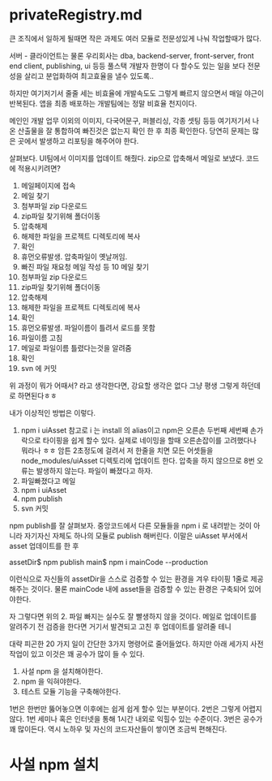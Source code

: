 # privateRegistry.md

큰 조직에서 일하게 될때면 작은 과제도 여러 모듈로 전문성있게 나눠 작업할때가 많다.

서버 - 클라이언트는 물론 우리회사는 dba, backend-server, front-server, front end client, publishing, ui 등등 
풀스택 개발자 한명이 다 할수도 있는 일을 보다 전문성을 살리고 분업화하여 최고효율을 낼수 있도록..

하지만 여기저기서 줄줄 세는 비효율에 개발속도도 그렇게 빠르지 않으면서 매일 야근이 반복된다.
앱을 최종 배포하는 개발팀에는 정말 비효율 천지이다.

메인인 개발 업무 이외의 이미지, 다국어문구, 퍼블리싱, 각종 셋팅 등등 여기저기서 나온 산출물을
잘 통합하여 빠진것은 없는지 확인 한 후 최종 확인한다.
당연히 문제는 많은 곳에서 발생하고 리포팅을 해주어야 한다.

살펴보다.
UI팀에서 이미지를 업데이트 해줬다.
zip으로 압축해서 메일로 보냈다. 코드에 적용시키려면?

1. 메일페이지에 접속
2. 메일 찾기
3. 첨부파일 zip 다운로드
4. zip파일 찾기위해 폴더이동
5. 압축해제
6. 해제한 파일을 프로젝트 디렉토리에 복사
7. 확인
8. 휴먼오류발생. 압축파일이 옛날꺼임.
9. 빠진 파일 재요청 메일 작성 등
10 메일 찾기
11. 첨부파일 zip 다운로드
12. zip파일 찾기위해 폴더이동
13. 압축해제
14. 해제한 파일을 프로젝트 디렉토리에 복사
15. 확인
16. 휴먼오류발생. 파일이름이 틀려서 로드를 못함
17. 파일이름 고침
18. 메일로 파일이름 틀렸다는것을 알려줌
19. 확인
20. svn 에 커밋

위 과정이 뭐가 어때서? 라고 생각한다면,
강요할 생각은 없다 그냥 평생 그렇게 하던데로 하면된다ㅎㅎ

내가 이상적인 방법은 이렇다.

1. npm i uiAsset
참고로 i 는 install 의 alias이고 npm은 오른손 두번째 세번째 손가락으로 타이핑을 쉽게 할수 있다.
실제로 네이밍을 할때 오른손잡이를 고려했다나 뭐라나 ㅎㅎ
암튼 2초정도에 걸려서 저 한줄을 치면 모든 어셋들을 node_modules/uiAsset 디렉토리에 업데이트 한다.
압축을 하지 않으므로 8번 오류는 발생하지 않는다.
파일이 빠졌다고 하자.
2. 파일빠졌다고 메일
3. npm i uiAsset
4. npm publish
5. svn 커밋

npm publish를 잘 살펴보자.
중앙코드에서 다른 모듈들을 npm i 로 내려받는 것이 아니라 자기자신 자체도 하나의 모듈로 publish 해버린다.
이말은 uiAsset 부서에서 asset 업데이트를 한 후 

assetDir$ npm publish 
main$ npm i mainCode --production

이런식으로 자신들의 assetDir을 스스로 검증할 수 있는 환경을 겨우 타이핑 1줄로 제공해주는 것이다.
물론 mainCode 내에 asset들을 검증할 수 있는 환경은 구축되어 있어야한다.

자 그렇다면 위의 2. 파일 빠지는 실수도 잘 빨생하지 않을 것이다.
메일로 업데이트를 알려주기 전 검증을 한다면 거기서 발견되고 고친 후 업데이트를 알려줄 테니

대략 피곤한 20 가지 일이 간단한 3가지 명령어로 줄어들었다.
하지만 아래 세가지 사전작업이 있고 이것은 꽤 공수가 많이 들 수 있다.

1. 사설 npm 을 설치해야한다.
2. npm 을 익혀야한다.
3. 테스트 모듈 기능을 구축해야한다.

1번은 한번만 뚫어놓으면 이후에는 쉽게 쉽게 할수 있는 부분이다.
2번은 그렇게 어렵지 않다. 1번 세미나 혹은 인터넷을 통해 1시간 내외로 익힐수 있는 수준이다.
3번은 공수가 꽤 많이든다. 역시 노하우 및 자신의 코드자산들이 쌓이면 조금씩 편해진다.

# 사설 npm 설치
